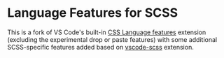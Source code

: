 # Language Features for SCSS

This is a fork of VS Code's built-in [CSS Language features](https://github.com/microsoft/vscode/tree/main/extensions/css-language-features/) extension (excluding the experimental drop or paste features) with some additional SCSS-specific features added based on [vscode-scss](https://github.com/mrmlnc/vscode-scss) extension.
